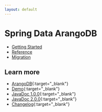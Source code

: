 ```yaml
---
layout: default
---
```

# Spring Data ArangoDB

- [Getting Started](spring-data-getting-started.html)
- [Reference](spring-data-reference.html)
- [Migration](spring-data-migration.html)

## Learn more

- [ArangoDB](https://www.arangodb.com/){:target="_blank"}
- [Demo](https://github.com/arangodb/spring-data-demo){:target="_blank"}
- [JavaDoc 1.0.0](http://arangodb.github.io/spring-data/javadoc-1_0/index.html){:target="_blank"}
- [JavaDoc 2.0.0](http://arangodb.github.io/spring-data/javadoc-2_0/index.html){:target="_blank"}
- [Changelog](https://github.com/arangodb/spring-data/blob/master/ChangeLog.md#changelog){:target="_blank"}
